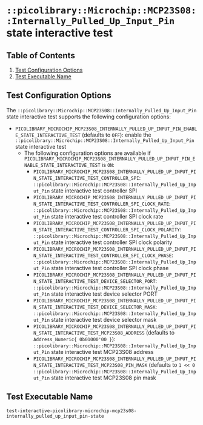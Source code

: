 # `::picolibrary::Microchip::MCP23S08::Internally_Pulled_Up_Input_Pin` state interactive test

## Table of Contents
1. [Test Configuration Options](#test-configuration-options)
1. [Test Executable Name](#test-executable-name)

## Test Configuration Options
The `::picolibrary::Microchip::MCP23S08::Internally_Pulled_Up_Input_Pin` state interactive
test supports the following configuration options:
- `PICOLIBRARY_MICROCHIP_MCP23S08_INTERNALLY_PULLED_UP_INPUT_PIN_ENABLE_STATE_INTERACTIVE_TEST`
  (defaults to `OFF`): enable the
  `::picolibrary::Microchip::MCP23S08::Internally_Pulled_Up_Input_Pin` state interactive
  test
    - The following configuration options are available if
      `PICOLIBRARY_MICROCHIP_MCP23S08_INTERNALLY_PULLED_UP_INPUT_PIN_ENABLE_STATE_INTERACTIVE_TEST`
      is `ON`:
        - `PICOLIBRARY_MICROCHIP_MCP23S08_INTERNALLY_PULLED_UP_INPUT_PIN_STATE_INTERACTIVE_TEST_CONTROLLER_SPI`:
          `::picolibrary::Microchip::MCP23S08::Internally_Pulled_Up_Input_Pin` state
          interactive test controller SPI
        - `PICOLIBRARY_MICROCHIP_MCP23S08_INTERNALLY_PULLED_UP_INPUT_PIN_STATE_INTERACTIVE_TEST_CONTROLLER_SPI_CLOCK_RATE`:
          `::picolibrary::Microchip::MCP23S08::Internally_Pulled_Up_Input_Pin` state
          interactive test controller SPI clock rate
        - `PICOLIBRARY_MICROCHIP_MCP23S08_INTERNALLY_PULLED_UP_INPUT_PIN_STATE_INTERACTIVE_TEST_CONTROLLER_SPI_CLOCK_POLARITY`:
          `::picolibrary::Microchip::MCP23S08::Internally_Pulled_Up_Input_Pin` state
          interactive test controller SPI clock polarity
        - `PICOLIBRARY_MICROCHIP_MCP23S08_INTERNALLY_PULLED_UP_INPUT_PIN_STATE_INTERACTIVE_TEST_CONTROLLER_SPI_CLOCK_PHASE`:
          `::picolibrary::Microchip::MCP23S08::Internally_Pulled_Up_Input_Pin` state
          interactive test controller SPI clock phase
        - `PICOLIBRARY_MICROCHIP_MCP23S08_INTERNALLY_PULLED_UP_INPUT_PIN_STATE_INTERACTIVE_TEST_DEVICE_SELECTOR_PORT`:
          `::picolibrary::Microchip::MCP23S08::Internally_Pulled_Up_Input_Pin` state
          interactive test device selector PORT
        - `PICOLIBRARY_MICROCHIP_MCP23S08_INTERNALLY_PULLED_UP_INPUT_PIN_STATE_INTERACTIVE_TEST_DEVICE_SELECTOR_MASK`:
          `::picolibrary::Microchip::MCP23S08::Internally_Pulled_Up_Input_Pin` state
          interactive test device selector mask
        - `PICOLIBRARY_MICROCHIP_MCP23S08_INTERNALLY_PULLED_UP_INPUT_PIN_STATE_INTERACTIVE_TEST_MCP23S08_ADDRESS`
          (defaults to `Address_Numeric{ 0b01000'00 }`):
          `::picolibrary::Microchip::MCP23S08::Internally_Pulled_Up_Input_Pin` state
          interactive test MCP23S08 address
        - `PICOLIBRARY_MICROCHIP_MCP23S08_INTERNALLY_PULLED_UP_INPUT_PIN_STATE_INTERACTIVE_TEST_MCP23S08_PIN_MASK`
          (defaults to `1 << 0`
          `::picolibrary::Microchip::MCP23S08::Internally_Pulled_Up_Input_Pin` state
          interactive test MCP23S08 pin mask

## Test Executable Name
`test-interactive-picolibrary-microchip-mcp23s08-internally_pulled_up_input_pin-state`
